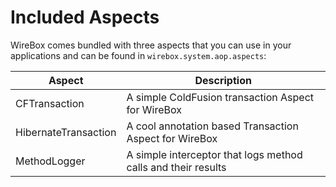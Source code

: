 # Included Aspects

WireBox comes bundled with three aspects that you can use in your applications and can be found in `wirebox.system.aop.aspects`:

| Aspect               | Description                                                   |
| -------------------- | ------------------------------------------------------------- |
| CFTransaction        | A simple ColdFusion transaction Aspect for WireBox            |
| HibernateTransaction | A cool annotation based Transaction Aspect for WireBox        |
| MethodLogger         | A simple interceptor that logs method calls and their results |
